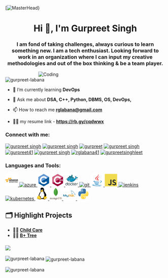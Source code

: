[![MasterHead](https://i.ibb.co/tbJw0Bh/customanim.gif)}

<h1 align="center">Hi 👋, I'm Gurpreet Singh</h1>
<h3 align="center">I am fond of taking challenges, always curious to learn something new. I am a tech enthusiast. Looking forward to work in an organization where I can input my creative methodologies and out of the box thinking & be a team player.</h3>
<img align="right" alt="Coding" width="400" src="https://i.pinimg.com/originals/c8/a6/2c/c8a62c3f14fdf027de13e1755ddd0ec6.gif">

<p align="left"> <img src="https://komarev.com/ghpvc/?username=gurpreet-labana&label=Profile%20views&color=0e75b6&style=flat" alt="gurpreet-labana" /> </p>


- 🌱 I’m currently learning **DevOps**

- 💬 Ask me about **DSA, C++, Python, DBMS, OS, DevOps,**

- 📫 How to reach me **rglabana@gmail.com**
- 👨‍💻 my resume link - **https://rb.gy/cqdwwx**

<h3 align="left">Connect with me:</h3>
<p align="left">
<a href="https://www.linkedin.com/in/thegurpreetsingh/" target="_blank"><img align="center" src="https://raw.githubusercontent.com/rahuldkjain/github-profile-readme-generator/master/src/images/icons/Social/linked-in-alt.svg" alt="gurpreet singh" height="30" width="40" /></a>
<a href="https://twitter.com/labana_gurpreet" target="_blank"><img align="center" src="https://raw.githubusercontent.com/rahuldkjain/github-profile-readme-generator/master/src/images/icons/Social/twitter.svg" alt="gurpreet singh" height="30" width="40" /></a>
<a href="https://www.instagram.com/gurpreet.labana/" target="_blank"><img align="center" src="https://raw.githubusercontent.com/rahuldkjain/github-profile-readme-generator/master/src/images/icons/Social/instagram.svg" alt="gurpreet" height="30" width="40" /></a>
<a href="https://fb.com/gurpreet singh" target="_blank"><img align="center" src="https://raw.githubusercontent.com/rahuldkjain/github-profile-readme-generator/master/src/images/icons/Social/facebook.svg" alt="gurpreet singh" height="30" width="40" /></a>
<a href="https://leetcode.com/gurpreetsinghleet/" target="blank"><img align="center" src="https://cdn.jsdelivr.net/npm/simple-icons@3.1.0/icons/codechef.svg" alt="gurpreet41" height="30" width="40" /></a>
<a href="https://auth.geeksforgeeks.org/user/rglabana/profile" target="_blank"><img align="center" src="https://raw.githubusercontent.com/rahuldkjain/github-profile-readme-generator/master/src/images/icons/Social/geeks-for-geeks.svg" alt="gurpreet singh" height="30" width="40" /></a>
<a href="https://www.hackerrank.com/rglabana41" target="_blank"><img align="center" src="https://raw.githubusercontent.com/rahuldkjain/github-profile-readme-generator/master/src/images/icons/Social/hackerrank.svg" alt="rglabana41" height="30" width="40" /></a>
<a href="https://www.codechef.com/users/gurpreet41" target="_blank"><img align="center" src="https://raw.githubusercontent.com/rahuldkjain/github-profile-readme-generator/master/src/images/icons/Social/leet-code.svg" alt="gurpreetsinghleet" height="30" width="40" /></a>

</p>

<h3 align="left">Languages and Tools:</h3>
<p align="left"> <a href="https://aws.amazon.com" target="_blank" rel="noreferrer"> <img src="https://raw.githubusercontent.com/devicons/devicon/master/icons/amazonwebservices/amazonwebservices-original-wordmark.svg" alt="aws" width="40" height="40"/> </a> <a href="https://azure.microsoft.com/en-in/" target="_blank" rel="noreferrer"> <img src="https://www.vectorlogo.zone/logos/microsoft_azure/microsoft_azure-icon.svg" alt="azure" width="40" height="40"/> </a> <a href="https://www.cprogramming.com/" target="_blank" rel="noreferrer"> <img src="https://raw.githubusercontent.com/devicons/devicon/master/icons/c/c-original.svg" alt="c" width="40" height="40"/> </a> <a href="https://www.w3schools.com/cpp/" target="_blank" rel="noreferrer"> <img src="https://raw.githubusercontent.com/devicons/devicon/master/icons/cplusplus/cplusplus-original.svg" alt="cplusplus" width="40" height="40"/> </a> <a href="https://www.docker.com/" target="_blank" rel="noreferrer"> <img src="https://raw.githubusercontent.com/devicons/devicon/master/icons/docker/docker-original-wordmark.svg" alt="docker" width="40" height="40"/> </a> <a href="https://git-scm.com/" target="_blank" rel="noreferrer"> <img src="https://www.vectorlogo.zone/logos/git-scm/git-scm-icon.svg" alt="git" width="40" height="40"/> </a> <a href="https://www.java.com" target="_blank" rel="noreferrer"> <img src="https://raw.githubusercontent.com/devicons/devicon/master/icons/java/java-original.svg" alt="java" width="40" height="40"/> </a> <a href="https://developer.mozilla.org/en-US/docs/Web/JavaScript" target="_blank" rel="noreferrer"> <img src="https://raw.githubusercontent.com/devicons/devicon/master/icons/javascript/javascript-original.svg" alt="javascript" width="40" height="40"/> </a> <a href="https://www.jenkins.io" target="_blank" rel="noreferrer"> <img src="https://www.vectorlogo.zone/logos/jenkins/jenkins-icon.svg" alt="jenkins" width="40" height="40"/> </a> <a href="https://kubernetes.io" target="_blank" rel="noreferrer"> <img src="https://www.vectorlogo.zone/logos/kubernetes/kubernetes-icon.svg" alt="kubernetes" width="40" height="40"/> </a> <a href="https://www.linux.org/" target="_blank" rel="noreferrer"> <img src="https://raw.githubusercontent.com/devicons/devicon/master/icons/linux/linux-original.svg" alt="linux" width="40" height="40"/> </a> <a href="https://www.mongodb.com/" target="_blank" rel="noreferrer"> <img src="https://raw.githubusercontent.com/devicons/devicon/master/icons/mongodb/mongodb-original-wordmark.svg" alt="mongodb" width="40" height="40"/> </a> <a href="https://www.mysql.com/" target="_blank" rel="noreferrer"> <img src="https://raw.githubusercontent.com/devicons/devicon/master/icons/mysql/mysql-original-wordmark.svg" alt="mysql" width="40" height="40"/> </a> <a href="https://www.python.org" target="_blank" rel="noreferrer"> <img src="https://raw.githubusercontent.com/devicons/devicon/master/icons/python/python-original.svg" alt="python" width="40" height="40"/> </a> </p>

## 🗂️ Highlight Projects
- 👨‍💻  <a href="https://github.com/Gurpreet-Labana/Childcare" target="_blank"> **Child Care**</a>
- 👨‍💻  <a href="https://github.com/Gurpreet-Labana/B-Tree" target="_blank"> **B+ Tree**</a>

###

<img src="https://media.giphy.com/media/VgCDAzcKvsR6OM0uWg/giphy.gif" width="50">

<p><img align="left" src="https://github-readme-stats.vercel.app/api/top-langs?username=gurpreet-labana&show_icons=true&locale=en&layout=compact" alt="gurpreet-labana" /></p>

<p>&nbsp;<img align="center" src="https://github-readme-stats.vercel.app/api?username=gurpreet-labana&show_icons=true&locale=en" alt="gurpreet-labana" /></p>

<p><img align="center" src="https://github-readme-streak-stats.herokuapp.com/?user=gurpreet-labana&" alt="gurpreet-labana" /></p>
